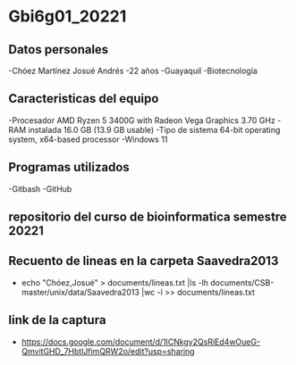 # Gbi6g01_20221
## Datos personales
-Chóez Martínez Josué Andrés
-22 años
-Guayaquil
-Biotecnología

## Caracteristicas del equipo
-Procesador	AMD Ryzen 5 3400G with Radeon Vega Graphics       3.70 GHz
-RAM instalada	16.0 GB (13.9 GB usable)
-Tipo de sistema	64-bit operating system, x64-based processor
-Windows 11

## Programas utilizados
-Gitbash
-GitHub
## repositorio del curso de bioinformatica semestre 20221
## Recuento de lineas en la carpeta Saavedra2013
- echo "Chóez,Josué" > documents/lineas.txt |ls -lh documents/CSB-master/unix/data/Saavedra2013 |wc -l >> documents/lineas.txt
## link de la captura 
- https://docs.google.com/document/d/1lCNkgv2QsRiEd4wOueG-QmvitGHD_7HbtlJfimQRW2o/edit?usp=sharing
